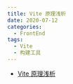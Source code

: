 ```yaml
---
title: Vite 原理浅析
date: 2020-07-12
categories:
  - FrontEnd
tags:
  - Vite
  - 构建工具
---
```


- [Vite 原理浅析](https://juejin.im/post/6844904146915573773)
